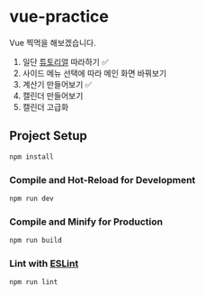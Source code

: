 # vue-practice

Vue 찍먹을 해보겠습니다.
1. 일단 [튜토리얼](https://vuejs.org/tutorial/#step-1) 따라하기 ✅
2. 사이드 메뉴 선택에 따라 메인 화면 바꿔보기
3. 계산기 만들어보기 ✅
4. 캘린더 만들어보기
5. 캘린더 고급화

## Project Setup

```sh
npm install
```

### Compile and Hot-Reload for Development

```sh
npm run dev
```

### Compile and Minify for Production

```sh
npm run build
```

### Lint with [ESLint](https://eslint.org/)

```sh
npm run lint
```
